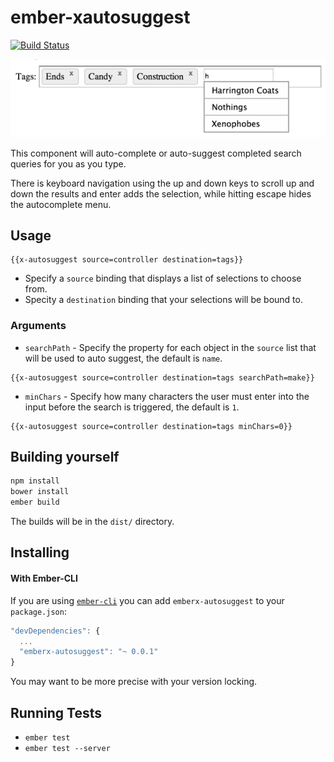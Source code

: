 ember-xautosuggest
=================
[![Build Status](https://secure.travis-ci.org/dagda1/emberx-autosuggest.svg?branch=master)](http://travis-ci.org/dockyard/ember-validations)

![ember autosuggest](autosuggest.png)

This component will auto-complete or auto-suggest completed search queries for you as you type.

There is keyboard navigation using the up and down keys to scroll up and down the results and enter adds the selection,
while hitting escape hides the autocomplete menu.

## Usage
```
{{x-autosuggest source=controller destination=tags}}
```
- Specify a `source` binding that displays a list of selections to choose from.
- Specity  a `destination` binding that your selections will be bound to.

### Arguments
- `searchPath` - Specify the property for each object in the `source` list that will be used to auto suggest, the default is `name`.

```
{{x-autosuggest source=controller destination=tags searchPath=make}}
```

- `minChars` - Specify how many characters the user must enter into the input before the search is triggered, the default is `1`.
```
{{x-autosuggest source=controller destination=tags minChars=0}}
```

## Building yourself ##

```bash
npm install
bower install
ember build
```

The builds will be in the `dist/` directory.

## Installing ##

#### With Ember-CLI ####
If you are using
[`ember-cli`](https://github.com/stefanpenner/ember-cli) you can add
`emberx-autosuggest` to your `package.json`:

```javascript
"devDependencies": {
  ...
  "emberx-autosuggest": "~ 0.0.1"
}
```

You may want to be more precise with your version locking.

## Running Tests

* `ember test`
* `ember test --server`

